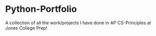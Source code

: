 # Python-Portfolio
A collection of all the work/projects I have done in AP CS-Principles at Jones College Prep!
